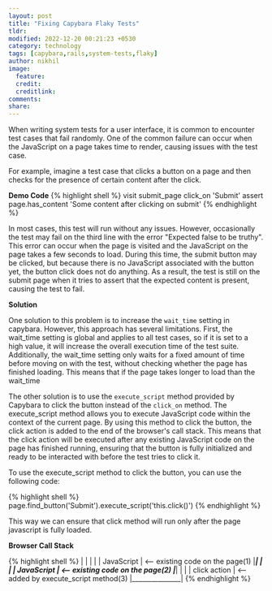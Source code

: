 ```yaml
---
layout: post
title: "Fixing Capybara Flaky Tests"
tldr: 
modified: 2022-12-20 00:21:23 +0530
category: technology
tags: [capybara,rails,system-tests,flaky]
author: nikhil
image:
  feature: 
  credit: 
  creditlink: 
comments: 
share: 
---
```


When writing system tests for a user interface, it is common to encounter test cases that fail randomly. One of the common failure can occur when the JavaScript on a page takes time to render, causing issues with the test case.

For example, imagine a test case that clicks a button on a page and then checks for the presence of certain content after the click.

**Demo Code**
{% highlight shell %}
visit submit_page
click_on 'Submit'
assert page.has_content 'Some content after clicking on submit'
{% endhighlight %}

In most cases, this test will run without any issues. However, occasionally the test may fail on the third line with the error "Expected false to be truthy". This error can occur when the page is visited and the JavaScript on the page takes a few seconds to load. During this time, the submit button may be clicked, but because there is no JavaScript associated with the button yet, the button click does not do anything. As a result, the test is still on the submit page when it tries to assert that the expected content is present, causing the test to fail.

**Solution**

One solution to this problem is to increase the `wait_time` setting in capybara. However, this approach has several limitations. First, the wait_time setting is global and applies to all test cases, so if it is set to a high value, it will increase the overall execution time of the test suite. Additionally, the wait_time setting only waits for a fixed amount of time before moving on with the test, without checking whether the page has finished loading. This means that if the page takes longer to load than the wait_time

The other solution is to use the `execute_script` method provided by Capybara to click the button instead of the `click_on` method. The execute_script method allows you to execute JavaScript code within the context of the current page. By using this method to click the button, the click action is added to the end of the browser's call stack. This means that the click action will be executed after any existing JavaScript code on the page has finished running, ensuring that the button is fully initialized and ready to be interacted with before the test tries to click it.

To use the execute_script method to click the button, you can use the following code:

{% highlight shell %}
page.find_button('Submit').execute_script('this.click()')
{% endhighlight %}

This way we can ensure that click method will run only after the page javascript is fully loaded.

**Browser Call Stack**

{% highlight shell %}
          |               |
          |               |
          |   JavaScript  |  <-- existing code on the page(1)
          |_______________|
          |               |
          |   JavaScript  |  <-- existing code on the page(2)
          |_______________|
          |               |
          |  click action |  <-- added by execute_script method(3)
          |_______________|
{% endhighlight %}
